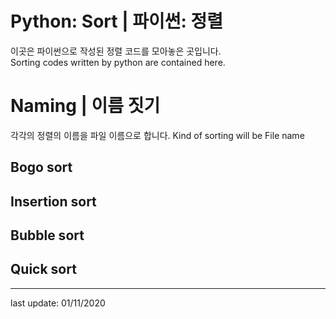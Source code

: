 # Python: Sort | 파이썬: 정렬
이곳은 파이썬으로 작성된 정렬 코드를 모아놓은 곳입니다.  
Sorting codes written by python are contained here.

# Naming | 이름 짓기
각각의 정렬의 이름을 파일 이름으로 합니다.
Kind of sorting will be File name

## Bogo sort

## Insertion sort 

## Bubble sort

## Quick sort

- - -
last update: 01/11/2020